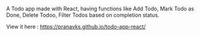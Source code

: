 A Todo app made with React, having functions like Add Todo, Mark Todo as Done, Delete Todoo, Filter Todos based on completion status.

View it here : https://pranavks.github.io/todo-app-react/
